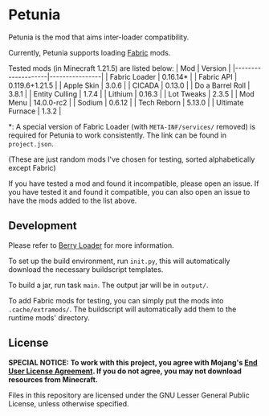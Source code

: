 # Petunia

Petunia is the mod that aims inter-loader compatibility.

Currently, Petunia supports loading [Fabric](https://fabricmc.net) mods.

Tested mods (in Minecraft 1.21.5) are listed below:
| Mod                | Version        |
|--------------------|----------------|
| Fabric Loader      | 0.16.14*       |
| Fabric API         | 0.119.6+1.21.5 |
| Apple Skin         | 3.0.6          |
| CICADA             | 0.13.0         |
| Do a Barrel Roll   | 3.8.1          |
| Entity Culling     | 1.7.4          |
| Lithium            | 0.16.3         |
| Lot Tweaks         | 2.3.5          |
| Mod Menu           | 14.0.0-rc2     |
| Sodium             | 0.6.12         |
| Tech Reborn        | 5.13.0         |
| Ultimate Furnace   | 1.3.2          |

*: A special version of Fabric Loader (with `META-INF/services/` removed) is required for
Petunia to work consistently. The link can be found in `project.json`.

(These are just random mods I've chosen for testing, sorted alphabetically except Fabric)

If you have tested a mod and found it incompatible, please open an issue.
If you have tested it and found it compatible, you can also open an issue to have the mods added to the list above.

## Development
Please refer to [Berry Loader](https://github.com/VoidSingularity/berry) for more information.

To set up the build environment, run `init.py`, this will automatically download the necessary buildscript templates.

To build a jar, run task `main`. The output jar will be in `output/`.

To add Fabric mods for testing, you can simply put the mods into `.cache/extramods/`. The buildscript will automatically add them to the runtime mods' directory.

## License
**SPECIAL NOTICE: To work with this project, you agree with Mojang's [End User License Agreement](https://www.minecraft.net/en-us/eula). If you do not agree, you may not download
resources from Minecraft.**

Files in this repository are licensed under the GNU Lesser General Public License, unless otherwise specified.
